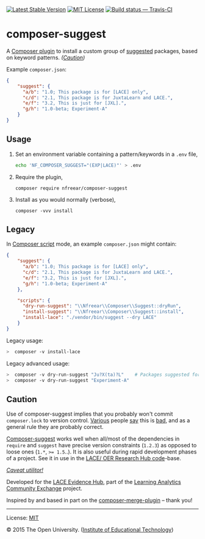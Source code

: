 [![Latest Stable Version][packagist-icon]][packagist] [![MIT License][license-icon]][MIT]
[![Build status — Travis-CI][travis-icon]][travis]

# composer-suggest

A [Composer plugin][] to install a custom group of [suggested][] packages, based on keyword patterns. _([Caution](#caution))_


Example `composer.json`:

```json
{
    "suggest": {
      "a/b": "1.0; This package is for [LACE] only",
      "c/d": "2.1, This package is for JuxtaLearn and LACE.",
      "e/f": "3.2, This is just for [JXL].",
      "g/h": "1.0-beta; Experiment-A"
    }
}
```


## Usage

1. Set an environment variable containing a pattern/keywords in a `.env` file,
    ```bash
    echo 'NF_COMPOSER_SUGGEST="(EXP|LACE)"' > .env
    ```

2. Require the plugin,
    ```
    composer require nfreear/composer-suggest
    ```

3. Install as you would normally (verbose),
    ```
    composer -vvv install
    ```


## Legacy

In [Composer script][] mode, an example `composer.json` might contain:

```json
{
    "suggest": {
      "a/b": "1.0; This package is for [LACE] only",
      "c/d": "2.1, This package is for JuxtaLearn and LACE.",
      "e/f": "3.2, This is just for [JXL].",
      "g/h": "1.0-beta; Experiment-A"
    },

    "scripts": {
      "dry-run-suggest": "\\Nfreear\\Composer\\Suggest::dryRun",
      "install-suggest": "\\Nfreear\\Composer\\Suggest::install",
      "install-lace": "./vendor/bin/suggest --dry LACE"
    }
}
```

Legacy usage:

```sh
>  composer -v install-lace
```

Legacy advanced usage:

```sh
>  composer -v dry-run-suggest "Ju?X(ta)?L"    # Packages suggested for 'Juxtalearn' & 'JXL'.
>  composer -v dry-run-suggest "Experiment-A"
```


## Caution

Use of composer-suggest implies that you probably won't commit `composer.lock` to version control. [Various][] people [say][] this is [bad][], and as a general rule they are probably correct.

[Composer-suggest][] works well when all/most of the dependencies in `require` and `suggest` have precise version constraints (`1.2.3`) as opposed to loose ones (`1.*`, `>= 1.5`..). It is also useful during rapid development phases of a project. See it in use in the [LACE/ OER Research Hub code][ex]-base.

[_Caveat utilitor!_][beware]


Developed for the [LACE Evidence Hub][], part of the [Learning Analytics Community Exchange][] project.

Inspired by and based in part on the [composer-merge-plugin][] – thank you!

---
License: [MIT][]

© 2015 The Open University. ([Institute of Educational Technology][])

[packagist]: https://packagist.org/packages/nfreear/composer-suggest
[packagist-icon]: https://img.shields.io/packagist/v/nfreear/composer-suggest.svg?style=flat
[license-icon]: https://img.shields.io/packagist/l/nfreear/composer-suggest.svg?style=flat
[Composer]: https://getcomposer.org/
[MIT]: http://nfreear.mit-license.org/ "MIT License"
[composer-suggest]: https://github.com/nfreear/composer-suggest
[Composer plugin]: https://getcomposer.org/doc/articles/plugins.md
[Composer script]: https://getcomposer.org/doc/articles/scripts.md
[suggested]: https://getcomposer.org/doc/04-schema.md#suggest
[Institute of Educational Technology]: http://iet.open.ac.uk/
[Learning Analytics Community Exchange]: http://www.laceproject.eu "LACE project"
[LACE Evidence Hub]: http://evidence.laceproject.eu/
[ex]: https://github.com/IET-OU/oer-evidence-hub-org/blob/9801a671d9b3/composer-TEMPLATE.json#L43-L68 "suggest: {..} in composer.json — LACE/ OER Hub code"
[Various]: https://getcomposer.org/doc/01-basic-usage.md#composer-lock-the-lock-file "Composer documentation"
[say]: https://blog.engineyard.com/2014/composer-its-all-about-the-lock-file "Engineyard blog"
[bad]: http://stackoverflow.com/questions/12896780/should-composer-lock-be-committed-to-version-c.. "Stackoverflow"
[beware]: http://en.wiktionary.org/wiki/caveat_emptor "'User beware'"
[composer-merge-plugin]: https://github.com/wikimedia/composer-merge-plugin


[travis]:  https://travis-ci.org/nfreear/composer-suggest
[travis-icon]: https://api.travis-ci.org/nfreear/composer-suggest.svg "Build status – Travis-CI"

